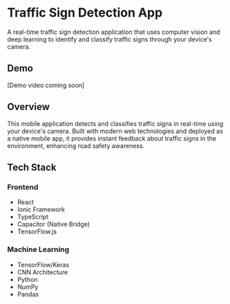 # Traffic Sign Detection App 

A real-time traffic sign detection application that uses computer vision and deep learning to identify and classify traffic signs through your device's camera.

## Demo

[Demo video coming soon]

## Overview

This mobile application detects and classifies traffic signs in real-time using your device's camera. Built with modern web technologies and deployed as a native mobile app, it provides instant feedback about traffic signs in the environment, enhancing road safety awareness.

## Tech Stack

### Frontend
- React
- Ionic Framework
- TypeScript
- Capacitor (Native Bridge)
- TensorFlow.js

### Machine Learning
- TensorFlow/Keras
- CNN Architecture
- Python
- NumPy
- Pandas

